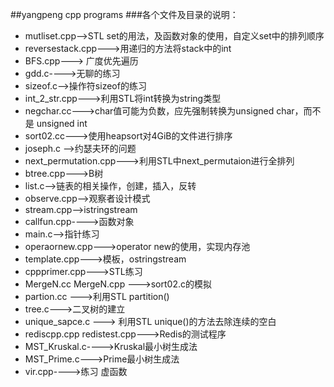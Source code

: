 ##yangpeng cpp programs
###各个文件及目录的说明：
- mutliset.cpp-->STL set的用法，及函数对象的使用，自定义set中的排列顺序
- reversestack.cpp--->用递归的方法将stack中的int
- BFS.cpp---> 广度优先遍历
- gdd.c---->无聊的练习
- sizeof.c-->操作符sizeof的练习
- int_2_str.cpp--->利用STL将int转换为string类型
- negchar.cc--->char值可能为负数，应先强制转换为unsigned char，而不是 unsigned int
- sort02.cc--->使用heapsort对4GiB的文件进行排序
- joseph.c -->约瑟夫环的问题
- next_permutation.cpp--->利用STL中next_permutaion进行全排列
- btree.cpp--->B树
- list.c-->链表的相关操作，创建，插入，反转
- observe.cpp-->观察者设计模式
- stream.cpp-->istringstream
- callfun.cpp---->函数对象
- main.c-->指针练习
- operaornew.cpp--->operator new的使用，实现内存池
- template.cpp--->模板，ostringstream
- cppprimer.cpp--->STL练习
- MergeN.cc MergeN.cpp --->sort02.c的模拟
- partion.cc --->利用STL partition()
- tree.c--->二叉树的建立
- unique_sapce.c ---> 利用STL unique()的方法去除连续的空白
- rediscpp.cpp redistest.cpp--->Redis的测试程序
- MST_Kruskal.c---->Kruskal最小树生成法
- MST_Prime.c--->Prime最小树生成法
- vir.cpp---->练习 虚函数
